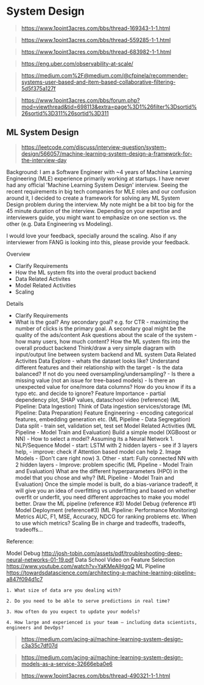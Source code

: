 # System Design

> https://www.1point3acres.com/bbs/thread-169343-1-1.html

> https://www.1point3acres.com/bbs/thread-559285-1-1.html

> https://www.1point3acres.com/bbs/thread-683982-1-1.html

> https://eng.uber.com/observability-at-scale/

> https://medium.com%2F@medium.com/@cfpinela/recommender-systems-user-based-and-item-based-collaborative-filtering-5d5f375a127f

>  https://www.1point3acres.com/bbs/forum.php?mod=viewthread&tid=698113&extra=page%3D1%26filter%3Dsortid%26sortid%3D311%26sortid%3D311

## ML System Design

> https://leetcode.com/discuss/interview-question/system-design/566057/machine-learning-system-design-a-framework-for-the-interview-day

Background:
I am a Software Engineer with ~4 years of Machine Learning Engineering (MLE) experience primarily working at startups. I have never had any official 'Machine Learning System Design' interview. Seeing the recent requirements in big tech companies for MLE roles and our confusion around it, I decided to create a framework for solving any ML System Design problem during the interview. My note might be a bit too big for the 45 minute duration of the interview. Depending on your expertise and interviewers guide, you might want to emphasize on one section vs. the other (e.g. Data Engineering vs Modeling).

I would love your feedback, specially around the scaling. Also if any interviewer from FANG is looking into this, please provide your feedback.

Overview
- Clarify Requirements
- How the ML system fits into the overal product backend
- Data Related Activites
- Model Related Activities
- Scaling

Details

- Clarify Requirements
 - What is the goal? Any secondary goal?
e.g. for CTR - maximizing the number of clicks is the primary goal. A secondary goal might be the quality of the ads/content
Ask questions about the scale of the system - how many users, how much content?
How the ML system fits into the overall product backend
Think/draw a very simple diagram with input/output line between system backend and ML system
Data Related Activites
Data Explore - whats the dataset looks like?
Understand different features and their relationship with the target
        - Is the data balanced? If not do you need oversampling/undersampling?
        - Is there a missing value (not an issue for tree-based models)
        - Is there an unexpected value for one/more data columns? How do you know if its a typo etc. and decide to ignore?
Feature Importance - partial dependency plot, SHAP values, dataschool video (reference)
(ML Pipeline: Data Ingestion) Think of Data ingestion services/storage
(ML Pipeline: Data Preparation) Feature Engineering - encoding categorical features, embedding generation etc.
(ML Pipeline - Data Segregation) Data split - train set, validation set, test set
Model Related Activities
(ML Pipeline - Model Train and Evaluation) Build a simple model (XGBoost or NN)
        - How to select a model? Assuming its a Neural Network
            1. NLP/Sequence Model
                - start: LSTM with 2 hidden layers
                - see if 3 layers help,
                - improve: check if Attention based model can help
            2. Image Models - (Don't care right now)
            3. Other
                - start: Fully connected NN with 2 hidden layers
                - Improve: problem specific
(ML Pipeline - Model Train and Evaluation) What are the different hyperparameters (HPO) in the model that you chose and why?
(ML Pipeline - Model Train and Evaluation) Once the simple model is built, do a bias-variance tradeoff, it will give you an idea of overfitting vs underfitting and based on whether overfit or underfit, you need different approaches to make you model better.
Draw the ML pipeline (reference #3)
Model Debug (reference #1)
Model Deployment (reference#3)
(ML Pipeline: Performance Monitoring) Metrics
AUC, F1, MSE, Accuracy, NDCG for ranking problems etc.
When to use which metrics?
Scaling
Be in charge and tradeoffs, tradeoffs, tradeoffs...

Reference:

Model Debug http://josh-tobin.com/assets/pdf/troubleshooting-deep-neural-networks-01-19.pdf
Data School Video on Feature Selection https://www.youtube.com/watch?v=YaKMeAlHgqQ
ML Pipeline https://towardsdatascience.com/architecting-a-machine-learning-pipeline-a847f094d1c7

```
1. What size of data are you dealing with?

2. Do you need to be able to serve predictions in real time? 

3. How often do you expect to update your models?

4. How large and experienced is your team — including data scientists, engineers and DevOps?

```
> https://medium.com/acing-ai/machine-learning-system-design-c3a35c7df07d

> https://medium.com/acing-ai/machine-learning-system-design-models-as-a-service-32666eba0e6

> https://www.1point3acres.com/bbs/thread-490321-1-1.html